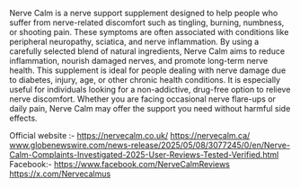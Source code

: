 Nerve Calm is a nerve support supplement designed to help people who suffer from nerve-related discomfort such as tingling, burning, numbness, or shooting pain. These symptoms are often associated with conditions like peripheral neuropathy, sciatica, and nerve inflammation. By using a carefully selected blend of natural ingredients, Nerve Calm aims to reduce inflammation, nourish damaged nerves, and promote long-term nerve health.
This supplement is ideal for people dealing with nerve damage due to diabetes, injury, age, or other chronic health conditions. It is especially useful for individuals looking for a non-addictive, drug-free option to relieve nerve discomfort. Whether you are facing occasional nerve flare-ups or daily pain, Nerve Calm may offer the support you need without harmful side effects.

Official website :- https://nervecalm.co.uk/
https://nervecalm.ca/
www.globenewswire.com/news-release/2025/05/08/3077245/0/en/Nerve-Calm-Complaints-Investigated-2025-User-Reviews-Tested-Verified.html
Facebook:- https://www.facebook.com/NerveCalmReviews
                            https://x.com/Nervecalmus
